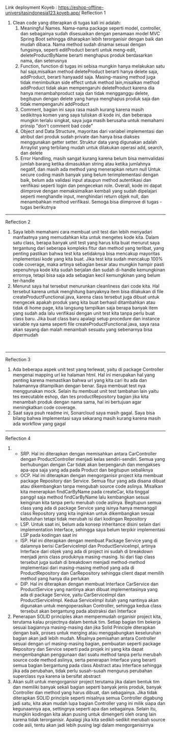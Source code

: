 Link deployment Koyeb : https://eshop-offline-universitasindonesia123.koyeb.app/
Reflection 1
1. Clean code yang diterapkan di tugas kali ini adalah:
   1. Meaningful Names. Nama-nama package seperti model, controller, dan sebagainya sudah disesuaikan dengan penamaan model MVC Spring Boot sehingga diharapkan lebih terorganisir dengan baik dan mudah dibaca. Nama method sudah dinamai sesuai dengan fungsinya, seperti editProduct berarti untuk meng-edit, deleteProductByName berarti menghapus produk berdasarkan nama, dan seterusnya
   2. Function, function di tugas ini sebisa mungkin hanya melakukan satu hal saja,misalkan method deleteProduct berarti hanya delete saja, addProduct, berarti hanyaadd saja. Masing-masing method juga tidak menimbulkan side effect untuk method lain,misalkan method addProduct tidak akan mempengaruhi deleteProduct karena dia hanya menambahproduct saja dan tidak mengganggu delete, begitupun dengan delete yang hanya menghapus produk saja dan tidak mempengaruhi addProduct
   3. Comment, bagian ini saya rasa masih kurang karena masih sedikitnya komen yang saya tuliskan di kode ini, dan beberapa mungkin terlalu singkat, saya juga masih berusaha untuk memahami prinsip "don't comment bad code"
   4. Object and Data Structure, mayoritas dari variabel implementasi dan atribut dari produk sudah private dan hanya bisa diakses menggunakan getter setter. Struktur data yang digunakan adalah Arraylist yang terbilang mudah untuk dilakukan operasi add, search, dan delete
   5. Error Handling, masih sangat kurang karena belum bisa memvalidasi jumlah barang ketika dimasukkan string atau ketika jumlahnya negatif, dan masih ada method yang menerapkan return null
Untuk secure coding masih banyak yang belum terimplementasi dengan baik, belum ada validasi input
ataupun method autentikasi dan verifikasi seperti login dan pengecekan role. Overall, kode ini
dapat diimprove dengan memaksimalkan kembali yang sudah dipelajari seperti menghandle input,
menghindari return objek null, dan menambahkan method verifikasi. Semoga bisa diimprove di tugas - tugas berikutnya

----
Reflection 2
1. Saya lebih memahami cara membuat unit test dan lebih menyadari manfaatnya yang memudahkan kita untuk mengetes kode kita.
Dalam satu class, berapa banyak unit test yang harus kita buat menurut saya tergantung dari seberapa kompleks
fitur dan method yang terlibat, yang penting pastikan bahwa test kita setidaknya bisa mencakup mayoritas
implementasi kode yang kita buat. Jika test kita sudah mencakup 100% code coverage, maka artinya sebagian besar atau mungkin
hampir pasti sepenuhnya kode kita sudah berjalan dan sudah di-handle kemungkinan errornya, tetapi bisa saja ada sebagian kecil
kemungkinan yang belum ter-handle
2. Menurut saya hal tersebut menurunkan cleanliness dari code kita. Hal tersebut karena untuk menghitung banyaknya
item bisa dilakukan di file createProductFunctional.java, karena class tersebut juga dibuat untuk mengecek apakah
produk yang kita buat berhasil ditambahkan atau tidak di home page, kita langsung tampilkan saja berapa banyak
item yang sudah ada lalu verifikasi dengan unit test kita tanpa perlu buat class baru. Jika buat class baru apalagi setup procedure dan
instance variable nya sama seperti file createProductFunctional.java, saya rasa akan sayang dan malah
menambah sesuatu yang sebenarnya bisa dipermudah
<br />

---
Reflection 3
1. Ada beberapa aspek unit test yang terlewat, yaitu di package Controller mengenai mapping url ke halaman html. Hal ini merupakan hal yang penting
karena memastikan bahwa url yang kita cari itu ada dan halamannya ditampilkan dengan benar. Saya membuat test nya menggunakan mock. Selain itu
membuat unit test tambahan lain yaitu tes executable eshop, dan tes productRepository bagian jika kita menambah produk
dengan nama sama, hal ini bertujuan agar meningkatkan code coverage.
2. Saat saya psuh readme ini, Sonarcloud saya masih gagal. Saya bisa bilang bahwa implementasi saya sekarang
masih kurang karena masih ada workflow yang gagal

---
Reflection 4
1. * SRP. Hal ini diterapkan dengan memisahkan antara CarController dengan ProductController menjadi kelas sendiri-sendiri. Semua yang berhubungan dengan Car tidak akan berpengaruh dan mengakses apa-apa saja yang ada pada Product dan begitupun sebaliknya
   * OCP. Hal ini diterapkan dengan mengorganisir project kita membuat package Repository dan Service. Semua fitur yang ada disana dibuat atau dikembangkan tanpa mengubah source code aslinya. Misalkan kita menerapkan findCarByName pada createCar, kita tinggal panggil saja method findCarByName lalu kembangkan sesuai keinginan kita tanpa perlu merubah code aslinya. Begitupun semua class yang ada di package Service yang isinya hanya memanggil class Repository yang kita inginkan untuk dikembangkan sesuai kebutuhan tetapi tidak merubah isi dari kodingan Repository
   * LSP. Untuk saat ini, belum ada konsep inheritance disini selain dari implementation Interface, sehingga saya belum terpikir implementasi LSP pada kodingan saat ini
   * ISP. Hal ini diterapkan dengan membuat Package Service yang di dalamnya berisi CarServiceImpl dan ProductServiceImpl, artinya Interface dari objek yang ada di project ini sudah di breakdown menjadi jenis class produknya masing-masing. Isi dari tiap class tersebut juga sudah di breakdown menjadi method-method implementasi dari masing-masing method yang ada di ProductRepository dan CarRepository sehingga client dapat memilih method yang hanya dia perlukan
   * DIP. Hal ini diterapkan dengan membuat Interface CarService dan ProductService yang nantinya akan dibuat implementasinya yang ada di package Service, yaitu CarServiceImpl dan ProductServiceImpl. Kedua ServiceImpl itulah yang nantinya akan digunakan untuk mengoperasikan Controller, sehingga kedua class tersebut akan bergantung pada abstraksi dari Interface
2. Penerapan SOLID principles akan mempermudah organisir project kita, terutama kalau projectnya dalam bentuk tim. Setiap bagian tim bekerja sesuai bagiannya masing-masing dan jika Solid Principle diterapkan dengan baik, proses untuk merging atau menggabungkan keseluruhan bagian akan jadi lebih mudah. Misalnya pemisahan antara Controller sesuai dengan url masing-masing bagian, pembuatan seperti package Repository dan Service seperti pada projek ini yang kita dapat mengembangkan penggunaan dari suatu method tanpa perlu merubah source code method aslinya, serta penerapan Interface yang berarti semua bagian bergantung pada class Abstract atau Interface sehingga jika ada perubahan, tidak perlu susah-susah mengurus perubahan superclass nya karena ia bersifat abstract
3. Akan sulit untuk mengorganisir project terutama jika dalam bentuk tim dan memiliki banyak sekali bagian seperti banyak jenis produk, banyak Controller dan method yang harus dibuat, dan sebagainya. Jika tidak diterapkan SOLID principle seperti misalnya semua Controller digabung jadi satu, kita akan mudah lupa bagian Controller yang ini milik siapa dan kegunaannya apa, settingnya seperti apa dan sebagainya. Selain itu, mungkin kodingan kita akan pusing untuk dimengerti oleh orang lain karena tidak terorganisir. Apalagi jika kita sedikit-sedikit merubah source code asli, tentu akan jadi lebih pusing lagi dalam mengorganisirnya
